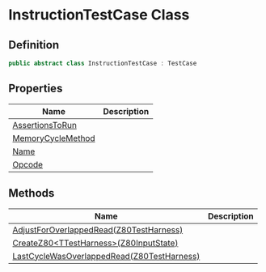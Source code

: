 # InstructionTestCase Class
## Definition

```c#
public abstract class InstructionTestCase : TestCase
```

## Properties

| Name | Description |
| ---- | ----------- |
| [AssertionsToRun](MrKWatkins.EmulatorTestSuites.Z80.Instruction.InstructionTestCase.AssertionsToRun.md) |  |
| [MemoryCycleMethod](MrKWatkins.EmulatorTestSuites.Z80.Instruction.InstructionTestCase.MemoryCycleMethod.md) |  |
| [Name](MrKWatkins.EmulatorTestSuites.Z80.Instruction.InstructionTestCase.Name.md) |  |
| [Opcode](MrKWatkins.EmulatorTestSuites.Z80.Instruction.InstructionTestCase.Opcode.md) |  |

## Methods

| Name | Description |
| ---- | ----------- |
| [AdjustForOverlappedRead(Z80TestHarness)](MrKWatkins.EmulatorTestSuites.Z80.Instruction.InstructionTestCase.AdjustForOverlappedRead.md) |  |
| [CreateZ80&lt;TTestHarness&gt;(Z80InputState)](MrKWatkins.EmulatorTestSuites.Z80.Instruction.InstructionTestCase.CreateZ80.md) |  |
| [LastCycleWasOverlappedRead(Z80TestHarness)](MrKWatkins.EmulatorTestSuites.Z80.Instruction.InstructionTestCase.LastCycleWasOverlappedRead.md) |  |

